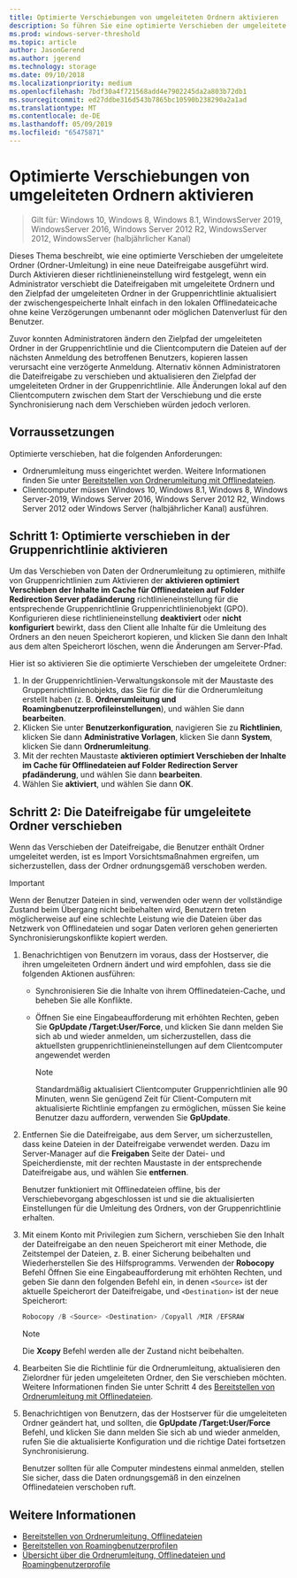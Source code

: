 ```yaml
---
title: Optimierte Verschiebungen von umgeleiteten Ordnern aktivieren
description: So führen Sie eine optimierte Verschieben der umgeleitete Ordner in eine neue Dateifreigabe aus.
ms.prod: windows-server-threshold
ms.topic: article
author: JasonGerend
ms.author: jgerend
ms.technology: storage
ms.date: 09/10/2018
ms.localizationpriority: medium
ms.openlocfilehash: 7bdf30a4f721568add4e7902245da2a803b72db1
ms.sourcegitcommit: ed27ddbe316d543b7865bc10590b238290a2a1ad
ms.translationtype: MT
ms.contentlocale: de-DE
ms.lasthandoff: 05/09/2019
ms.locfileid: "65475871"
---
```

# <a name="enable-optimized-moves-of-redirected-folders"></a>Optimierte Verschiebungen von umgeleiteten Ordnern aktivieren

>Gilt für: Windows 10, Windows 8, Windows 8.1, WindowsServer 2019, WindowsServer 2016, Windows Server 2012 R2, WindowsServer 2012, WindowsServer (halbjährlicher Kanal)

Dieses Thema beschreibt, wie eine optimierte Verschieben der umgeleitete Ordner (Ordner-Umleitung) in eine neue Dateifreigabe ausgeführt wird. Durch Aktivieren dieser richtlinieneinstellung wird festgelegt, wenn ein Administrator verschiebt die Dateifreigaben mit umgeleitete Ordnern und den Zielpfad der umgeleiteten Ordner in der Gruppenrichtlinie aktualisiert der zwischengespeicherte Inhalt einfach in den lokalen Offlinedateicache ohne keine Verzögerungen umbenannt oder möglichen Datenverlust für den Benutzer.

Zuvor konnten Administratoren ändern den Zielpfad der umgeleiteten Ordner in der Gruppenrichtlinie und die Clientcomputern die Dateien auf der nächsten Anmeldung des betroffenen Benutzers, kopieren lassen verursacht eine verzögerte Anmeldung. Alternativ können Administratoren die Dateifreigabe zu verschieben und aktualisieren den Zielpfad der umgeleiteten Ordner in der Gruppenrichtlinie. Alle Änderungen lokal auf den Clientcomputern zwischen dem Start der Verschiebung und die erste Synchronisierung nach dem Verschieben würden jedoch verloren.

## <a name="prerequisites"></a>Vorraussetzungen

Optimierte verschieben, hat die folgenden Anforderungen:

- Ordnerumleitung muss eingerichtet werden. Weitere Informationen finden Sie unter [Bereitstellen von Ordnerumleitung mit Offlinedateien](deploy-folder-redirection.md).
- Clientcomputer müssen Windows 10, Windows 8.1, Windows 8, Windows Server-2019, Windows Server 2016, Windows Server 2012 R2, Windows Server 2012 oder Windows Server (halbjährlicher Kanal) ausführen.

## <a name="step-1-enable-optimized-move-in-group-policy"></a>Schritt 1: Optimierte verschieben in der Gruppenrichtlinie aktivieren

Um das Verschieben von Daten der Ordnerumleitung zu optimieren, mithilfe von Gruppenrichtlinien zum Aktivieren der **aktivieren optimiert Verschieben der Inhalte im Cache für Offlinedateien auf Folder Redirection Server pfadänderung** richtlinieneinstellung für die entsprechende Gruppenrichtlinie Gruppenrichtlinienobjekt (GPO). Konfigurieren diese richtlinieneinstellung **deaktiviert** oder **nicht konfiguriert** bewirkt, dass den Client alle Inhalte für die Umleitung des Ordners an den neuen Speicherort kopieren, und klicken Sie dann den Inhalt aus dem alten Speicherort löschen, wenn die Änderungen am Server-Pfad.

Hier ist so aktivieren Sie die optimierte Verschieben der umgeleitete Ordner:

1. In der Gruppenrichtlinien-Verwaltungskonsole mit der Maustaste des Gruppenrichtlinienobjekts, das Sie für die für die Ordnerumleitung erstellt haben (z. B. **Ordnerumleitung und Roamingbenutzerprofileinstellungen**), und wählen Sie dann **bearbeiten**.
2. Klicken Sie unter **Benutzerkonfiguration**, navigieren Sie zu **Richtlinien**, klicken Sie dann **Administrative Vorlagen**, klicken Sie dann **System**, klicken Sie dann  **Ordnerumleitung**.
3. Mit der rechten Maustaste **aktivieren optimiert Verschieben der Inhalte im Cache für Offlinedateien auf Folder Redirection Server pfadänderung**, und wählen Sie dann **bearbeiten**.
4. Wählen Sie **aktiviert**, und wählen Sie dann **OK**.

## <a name="step-2-relocate-the-file-share-for-redirected-folders"></a>Schritt 2: Die Dateifreigabe für umgeleitete Ordner verschieben

Wenn das Verschieben der Dateifreigabe, die Benutzer enthält Ordner umgeleitet werden, ist es Import Vorsichtsmaßnahmen ergreifen, um sicherzustellen, dass der Ordner ordnungsgemäß verschoben werden.

>[!IMPORTANT]
>Wenn der Benutzer Dateien in sind, verwenden oder wenn der vollständige Zustand beim Übergang nicht beibehalten wird, Benutzern treten möglicherweise auf eine schlechte Leistung wie die Dateien über das Netzwerk von Offlinedateien und sogar Daten verloren gehen generierten Synchronisierungskonflikte kopiert werden.

1. Benachrichtigen von Benutzern im voraus, dass der Hostserver, die ihren umgeleiteten Ordnern ändert und wird empfohlen, dass sie die folgenden Aktionen ausführen:

      - Synchronisieren Sie die Inhalte von ihrem Offlinedateien-Cache, und beheben Sie alle Konflikte.
      - Öffnen Sie eine Eingabeaufforderung mit erhöhten Rechten, geben Sie **GpUpdate /Target:User/Force**, und klicken Sie dann melden Sie sich ab und wieder anmelden, um sicherzustellen, dass die aktuellsten gruppenrichtlinieneinstellungen auf dem Clientcomputer angewendet werden

        >[!NOTE]
        >Standardmäßig aktualisiert Clientcomputer Gruppenrichtlinien alle 90 Minuten, wenn Sie genügend Zeit für Client-Computern mit aktualisierte Richtlinie empfangen zu ermöglichen, müssen Sie keine Benutzer dazu auffordern, verwenden Sie **GpUpdate**.
2. Entfernen Sie die Dateifreigabe, aus dem Server, um sicherzustellen, dass keine Dateien in der Dateifreigabe verwendet werden. Dazu im Server-Manager auf die **Freigaben** Seite der Datei- und Speicherdienste, mit der rechten Maustaste in der entsprechende Dateifreigabe aus, und wählen Sie **entfernen**.

    Benutzer funktioniert mit Offlinedateien offline, bis der Verschiebevorgang abgeschlossen ist und sie die aktualisierten Einstellungen für die Umleitung des Ordners, von der Gruppenrichtlinie erhalten.

3. Mit einem Konto mit Privilegien zum Sichern, verschieben Sie den Inhalt der Dateifreigabe an den neuen Speicherort mit einer Methode, die Zeitstempel der Dateien, z. B. einer Sicherung beibehalten und Wiederherstellen Sie des Hilfsprogramms. Verwenden der **Robocopy** Befehl Öffnen Sie eine Eingabeaufforderung mit erhöhten Rechten, und geben Sie dann den folgenden Befehl ein, in denen ```<Source>``` ist der aktuelle Speicherort der Dateifreigabe, und ```<Destination>``` ist der neue Speicherort:

    ```PowerShell
    Robocopy /B <Source> <Destination> /Copyall /MIR /EFSRAW
    ```

    >[!NOTE]
    >Die **Xcopy** Befehl werden alle der Zustand nicht beibehalten.
4. Bearbeiten Sie die Richtlinie für die Ordnerumleitung, aktualisieren den Zielordner für jeden umgeleiteten Ordner, den Sie verschieben möchten. Weitere Informationen finden Sie unter Schritt 4 des [Bereitstellen von Ordnerumleitung mit Offlinedateien](deploy-folder-redirection.md).
5. Benachrichtigen von Benutzern, das der Hostserver für die umgeleiteten Ordner geändert hat, und sollten, die **GpUpdate /Target:User/Force** Befehl, und klicken Sie dann melden Sie sich ab und wieder anmelden, rufen Sie die aktualisierte Konfiguration und die richtige Datei fortsetzen Synchronisierung.

    Benutzer sollten für alle Computer mindestens einmal anmelden, stellen Sie sicher, dass die Daten ordnungsgemäß in den einzelnen Offlinedateien verschoben ruft.

## <a name="more-information"></a>Weitere Informationen

* [Bereitstellen von Ordnerumleitung, Offlinedateien](deploy-folder-redirection.md)
* [Bereitstellen von Roamingbenutzerprofilen](deploy-roaming-user-profiles.md)
* [Übersicht über die Ordnerumleitung, Offlinedateien und Roamingbenutzerprofile](folder-redirection-rup-overview.md)